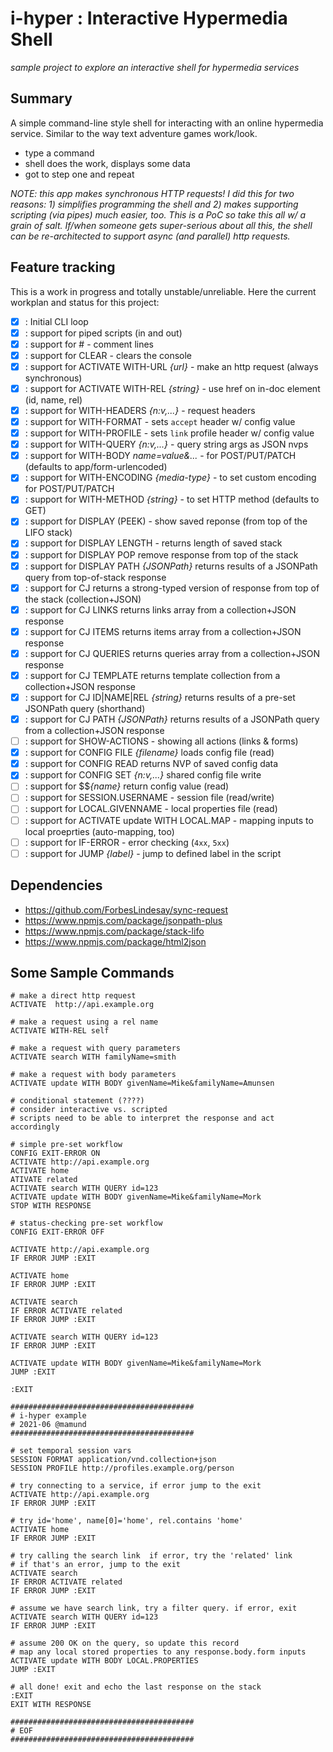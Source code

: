 # i-hyper : Interactive Hypermedia Shell

_sample project to explore an interactive shell for hypermedia services_

## Summary
A simple command-line style shell for interacting with an online hypermedia service. Similar to the way text adventure games work/look. 

- type a command
- shell does the work, displays some data
- got to step one and repeat

_NOTE: this app makes synchronous HTTP requests! I did this for two reasons: 1) simplifies programming the shell and 2) makes supporting scripting (via pipes) much easier, too. This is a PoC so take this all w/ a grain of salt. If/when someone gets super-serious about all this, the shell can be re-architected to support async (and parallel) http requests._

## Feature tracking
This is a work in progress and totally unstable/unreliable. Here the current workplan and status for this project:

 - [x] : Initial CLI loop
 - [x] : support for piped scripts (in and out)
 - [x] : support for # - comment lines
 - [x] : support for CLEAR - clears the console
 - [x] : support for ACTIVATE WITH-URL _{url}_ - make an http request (always synchronous)
 - [x] : support for ACTIVATE WITH-REL _{string}_ - use href on in-doc element (id, name, rel)
 - [x] : support for WITH-HEADERS _{n:v,...}_ - request headers
 - [x] : support for WITH-FORMAT - sets `accept` header w/ config value
 - [x] : support for WITH-PROFILE - sets `link` profile header w/ config value
 - [x] : support for WITH-QUERY _{n:v,...}_ - query string args as JSON nvps
 - [x] : support for WITH-BODY _name=value&..._ - for POST/PUT/PATCH (defaults to app/form-urlencoded)
 - [x] : support for WITH-ENCODING _{media-type}_ - to set custom encoding for POST/PUT/PATCH
 - [x] : support for WITH-METHOD _{string}_ - to set HTTP method (defaults to GET)
 - [x] : support for DISPLAY (PEEK) - show saved reponse (from top of the LIFO stack)
 - [x] : support for DISPLAY LENGTH - returns length of saved stack
 - [x] : support for DISPLAY POP remove response from top of the stack
 - [x] : support for DISPLAY PATH _{JSONPath}_ returns results of a JSONPath query from top-of-stack response
 - [x] : support for CJ returns a strong-typed version of response from top of the stack (collection+JSON)
 - [x] : support for CJ LINKS returns links array from a collection+JSON response
 - [x] : support for CJ ITEMS returns items array from a collection+JSON response
 - [x] : support for CJ QUERIES returns queries array from a collection+JSON response
 - [x] : support for CJ TEMPLATE returns template collection from a collection+JSON response
 - [x] : support for CJ ID|NAME|REL _{string}_ returns results of a pre-set JSONPath query (shorthand)
 - [x] : support for CJ PATH _{JSONPath}_ returns results of a JSONPath query from a collection+JSON response
 - [ ] : support for SHOW-ACTIONS - showing all actions (links & forms)
 - [x] : support for CONFIG FILE _{filename}_ loads config file (read)
 - [x] : support for CONFIG READ returns NVP of saved config data
 - [x] : support for CONFIG SET _{n:v,...}_ shared config file write
 - [ ] : support for $$_{name}_ return config value (read) 
 - [ ] : support for SESSION.USERNAME - session file (read/write)
 - [ ] : support for LOCAL.GIVENNAME - local properties file (read)
 - [ ] : support for ACTIVATE update WITH LOCAL.MAP - mapping inputs to local proeprties (auto-mapping, too)
 - [ ] : support for IF-ERROR - error checking (`4xx`, `5xx`)
 - [ ] : support for JUMP _{label}_ - jump to defined label in the script

## Dependencies

 * https://github.com/ForbesLindesay/sync-request
 * https://www.npmjs.com/package/jsonpath-plus
 * https://www.npmjs.com/package/stack-lifo
 * https://www.npmjs.com/package/html2json

## Some Sample Commands

```
# make a direct http request 
ACTIVATE  http://api.example.org

# make a request using a rel name
ACTIVATE WITH-REL self

# make a request with query parameters
ACTIVATE search WITH familyName=smith

# make a request with body parameters
ACTIVATE update WITH BODY givenName=Mike&familyName=Amunsen

# conditional statement (????)
# consider interactive vs. scripted
# scripts need to be able to interpret the response and act accordingly

# simple pre-set workflow
CONFIG EXIT-ERROR ON
ACTIVATE http://api.example.org
ACTIVATE home
ATIVATE related
ACTIVATE search WITH QUERY id=123
ACTIVATE update WITH BODY givenName=Mike&familyName=Mork
STOP WITH RESPONSE

# status-checking pre-set workflow
CONFIG EXIT-ERROR OFF

ACTIVATE http://api.example.org
IF ERROR JUMP :EXIT

ACTIVATE home
IF ERROR JUMP :EXIT

ACTIVATE search 
IF ERROR ACTIVATE related
IF ERROR JUMP :EXIT

ACTIVATE search WITH QUERY id=123
IF ERROR JUMP :EXIT

ACTIVATE update WITH BODY givenName=Mike&familyName=Mork
JUMP :EXIT

:EXIT

#########################################
# i-hyper example
# 2021-06 @mamund
#########################################

# set temporal session vars
SESSION FORMAT application/vnd.collection+json
SESSION PROFILE http://profiles.example.org/person

# try connecting to a service, if error jump to the exit
ACTIVATE http://api.example.org
IF ERROR JUMP :EXIT

# try id='home', name[0]='home', rel.contains 'home'
ACTIVATE home
IF ERROR JUMP :EXIT

# try calling the search link  if error, try the 'related' link
# if that's an error, jump to the exit
ACTIVATE search 
IF ERROR ACTIVATE related
IF ERROR JUMP :EXIT

# assume we have search link, try a filter query. if error, exit
ACTIVATE search WITH QUERY id=123
IF ERROR JUMP :EXIT

# assume 200 OK on the query, so update this record
# map any local stored properties to any response.body.form inputs
ACTIVATE update WITH BODY LOCAL.PROPERTIES
JUMP :EXIT

# all done! exit and echo the last response on the stack
:EXIT
EXIT WITH RESPONSE

#########################################
# EOF
#########################################
      
```


